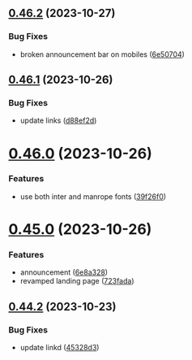## [0.46.2](https://github.com/onesoft-sudo/sudobot-dashboard/compare/v0.46.1...v0.46.2) (2023-10-27)


### Bug Fixes

* broken announcement bar on mobiles ([6e50704](https://github.com/onesoft-sudo/sudobot-dashboard/commit/6e50704c68d0e25b5b53f4ff3fb28ccd2a0cf84c))



## [0.46.1](https://github.com/onesoft-sudo/sudobot-dashboard/compare/v0.46.0...v0.46.1) (2023-10-26)


### Bug Fixes

* update links ([d88ef2d](https://github.com/onesoft-sudo/sudobot-dashboard/commit/d88ef2d2de90f534e32b7a5f1573f7419e3a91ee))



# [0.46.0](https://github.com/onesoft-sudo/sudobot-dashboard/compare/v0.45.0...v0.46.0) (2023-10-26)


### Features

* use both inter and manrope fonts ([39f26f0](https://github.com/onesoft-sudo/sudobot-dashboard/commit/39f26f060d8ad7f65edd95378116f75382718a85))



# [0.45.0](https://github.com/onesoft-sudo/sudobot-dashboard/compare/v0.44.2...v0.45.0) (2023-10-26)


### Features

* announcement ([6e8a328](https://github.com/onesoft-sudo/sudobot-dashboard/commit/6e8a328be25c4cf6a455dbc766494d97ba64cbfc))
* revamped landing page ([723fada](https://github.com/onesoft-sudo/sudobot-dashboard/commit/723fada3639d2810c205ab9c22912917bdf49522))



## [0.44.2](https://github.com/onesoft-sudo/sudobot-dashboard/compare/v0.44.1...v0.44.2) (2023-10-23)


### Bug Fixes

* update linkd ([45328d3](https://github.com/onesoft-sudo/sudobot-dashboard/commit/45328d3eaa6632a9304236d6d55667e3e4ea3adb))



